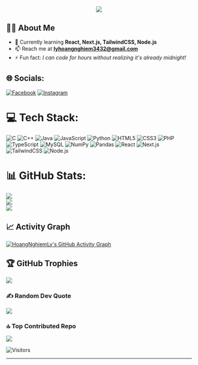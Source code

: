 
<!-- Title -->
<h1 align="center">
  <img src="https://readme-typing-svg.herokuapp.com?font=Fira+Code&size=30&duration=2000&pause=1000&color=00C0A0&center=true&vCenter=true&width=1000&lines=Hi+%F0%9F%91%8B+Welcome+to+my+GitHub!+I'm+Ly+Hoang+Nghiem&repeat=false" />
</h1>







## 👨‍💻 About Me
- 🌱 Currently learning **React, Next.js, TailwindCSS, Node.js**
- 📫 Reach me at **lyhoangnghiem3432@gmail.com**
- ⚡ Fun fact: *I can code for hours without realizing it's already midnight!*

## 🌐 Socials:
[![Facebook](https://img.shields.io/badge/Facebook-%231877F2.svg?logo=Facebook&logoColor=white)](https://www.facebook.com/Nbinnz/) [![Instagram](https://img.shields.io/badge/Instagram-%23E4405F.svg?logo=Instagram&logoColor=white)](https://instagram.com/_hnghiem) 

# 💻 Tech Stack:
![C](https://img.shields.io/badge/c-%2300599C.svg?style=plastic&logo=c&logoColor=white) 
![C++](https://img.shields.io/badge/c++-%2300599C.svg?style=plastic&logo=c%2B%2B&logoColor=white) 
![Java](https://img.shields.io/badge/java-%23ED8B00.svg?style=plastic&logo=openjdk&logoColor=white) 
![JavaScript](https://img.shields.io/badge/javascript-%23323330.svg?style=plastic&logo=javascript&logoColor=%23F7DF1E) 
![Python](https://img.shields.io/badge/python-3670A0?style=plastic&logo=python&logoColor=ffdd54) 
![HTML5](https://img.shields.io/badge/html5-%23E34F26.svg?style=plastic&logo=html5&logoColor=white) 
![CSS3](https://img.shields.io/badge/css3-%231572B6.svg?style=plastic&logo=css3&logoColor=white)
![PHP](https://img.shields.io/badge/php-%23777BB4.svg?style=plastic&logo=php&logoColor=white) 
![TypeScript](https://img.shields.io/badge/typescript-%23007ACC.svg?style=plastic&logo=typescript&logoColor=white) 
![MySQL](https://img.shields.io/badge/mysql-4479A1.svg?style=plastic&logo=mysql&logoColor=white) 
![NumPy](https://img.shields.io/badge/numpy-%23013243.svg?style=plastic&logo=numpy&logoColor=white) 
![Pandas](https://img.shields.io/badge/pandas-%23150458.svg?style=plastic&logo=pandas&logoColor=white) 
![React](https://img.shields.io/badge/react-%2320232a.svg?style=plastic&logo=react&logoColor=%2361DAFB)
![Next.js](https://img.shields.io/badge/next.js-%23000000.svg?style=plastic&logo=next.js&logoColor=white)
![TailwindCSS](https://img.shields.io/badge/tailwindcss-%2338B2AC.svg?style=plastic&logo=tailwind-css&logoColor=white)
![Node.js](https://img.shields.io/badge/node.js-6DA55F?style=plastic&logo=node.js&logoColor=white)

# 📊 GitHub Stats:
![](https://github-readme-stats.vercel.app/api?username=HoangNghiemLy&theme=dark&hide_border=false&include_all_commits=false&count_private=false)<br/>
![](https://github-readme-streak-stats.herokuapp.com/?user=HoangNghiemLy&theme=dark&hide_border=false)<br/>
![](https://github-readme-stats.vercel.app/api/top-langs/?username=HoangNghiemLy&theme=dark&hide_border=false&include_all_commits=false&count_private=false&layout=compact)

## 📈 Activity Graph
[![HoangNghiemLy's GitHub Activity Graph](https://github-readme-activity-graph.vercel.app/graph?username=HoangNghiemLy&theme=react-dark)](https://github.com/ashutosh00710/github-readme-activity-graph)

## 🏆 GitHub Trophies
![](https://github-profile-trophy.vercel.app/?username=HoangNghiemLy&theme=radical&no-frame=false&no-bg=true&margin-w=4)

### ✍️ Random Dev Quote
![](https://quotes-github-readme.vercel.app/api?type=horizontal&theme=radical)

### 🔝 Top Contributed Repo
![](https://github-contributor-stats.vercel.app/api?username=HoangNghiemLy&limit=5&theme=dark&combine_all_yearly_contributions=true)


![Visitors](https://komarev.com/ghpvc/?username=HoangNghiemLy&style=for-the-badge&color=blueviolet)



---



<!-- Proudly created with GPRM ( https://gprm.itsvg.in ) -->
